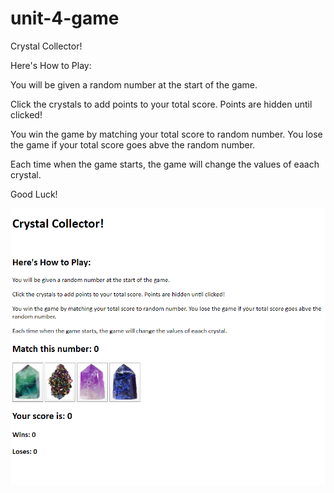 # unit-4-game
Crystal Collector!

Here's How to Play:

You will be given a random number at the start of the game.

Click the crystals to add points to your total score. Points are hidden until clicked!

You win the game by matching your total score to random number. You lose the game if your total score goes abve the random number.

Each time when the game starts, the game will change the values of eaach crystal.

Good Luck!

![Image of Crystal Collectors Game](assets\images\crystalCollector.png)